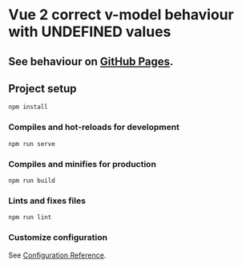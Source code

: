 # Vue 2 correct v-model behaviour with UNDEFINED values
## See behaviour on [GitHub Pages](https://flatdragon.github.io/vue-next-v-model-correct/).

## Project setup
```
npm install
```

### Compiles and hot-reloads for development
```
npm run serve
```

### Compiles and minifies for production
```
npm run build
```

### Lints and fixes files
```
npm run lint
```

### Customize configuration
See [Configuration Reference](https://cli.vuejs.org/config/).

